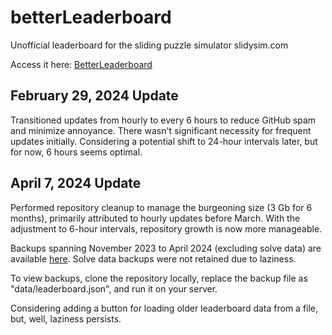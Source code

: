 # betterLeaderboard
Unofficial leaderboard for the sliding puzzle simulator slidysim.com 

Access it here: [BetterLeaderboard](https://dphdmn.github.io/betterLeaderboard/)

## February 29, 2024 Update
Transitioned updates from hourly to every 6 hours to reduce GitHub spam and minimize annoyance. There wasn't significant necessity for frequent updates initially. Considering a potential shift to 24-hour intervals later, but for now, 6 hours seems optimal.

## April 7, 2024 Update
Performed repository cleanup to manage the burgeoning size (3 Gb for 6 months), primarily attributed to hourly updates before March. With the adjustment to 6-hour intervals, repository growth is now more manageable. 

Backups spanning November 2023 to April 2024 (excluding solve data) are available [here](https://drive.google.com/file/d/1dzUc0bwpY4PUppNLjEXhW1WWHCu7CL-V/view?usp=sharing). Solve data backups were not retained due to laziness.

To view backups, clone the repository locally, replace the backup file as "data/leaderboard.json", and run it on your server.

Considering adding a button for loading older leaderboard data from a file, but, well, laziness persists.
